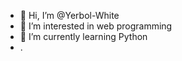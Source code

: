 - 👋 Hi, I’m @Yerbol-White
- 👀 I’m interested in web programming
- 🌱 I’m currently learning Python
- .

<!---
Yerbol-White/Yerbol-White is a ✨ special ✨ repository because its `README.md` (this file) appears on your GitHub profile.
You can click the Preview link to take a look at your changes.
--->
